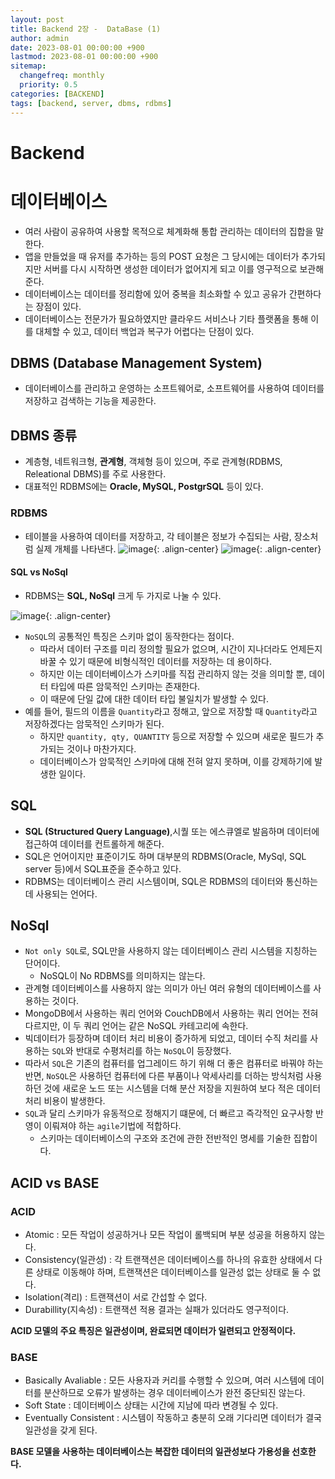 ```yaml
---
layout: post
title: Backend 2장 -  DataBase (1)
author: admin
date: 2023-08-01 00:00:00 +900
lastmod: 2023-08-01 00:00:00 +900
sitemap:
  changefreq: monthly
  priority: 0.5
categories: [BACKEND]
tags: [backend, server, dbms, rdbms]
---
```


# Backend

# 데이터베이스

- 여러 사람이 공유하여 사용할 목적으로 체계화해 통합 관리하는 데이터의 집합을 말한다.
- 앱을 만들었을 때 유저를 추가하는 등의 POST 요청은 그 당시에는 데이터가 추가되지만 서버를 다시 시작하면 생성한 데이터가 없어지게 되고 이를 영구적으로 보관해준다.
- 데이터베이스는 데이터를 정리함에 있어 중복을 최소화할 수 있고 공유가 간편하다는 장점이 있다.
- 데이터베이스는 전문가가 필요하였지만 클라우드 서비스나 기타 플랫폼을 통해 이를 대체할 수 있고, 데이터 백업과 복구가 어렵다는 단점이 있다.

## DBMS (Database Management System)

- 데이터베이스를 관리하고 운영하는 소프트웨어로, 소프트웨어를 사용하여 데이터를 저장하고 검색하는 기능을 제공한다.

## DBMS 종류

- 계층형, 네트워크형, **관계형**, 객체형 등이 있으며, 주로 관계형(RDBMS, Releational DBMS)를 주로 사용한다.
- 대표적인 RDBMS에는 **Oracle, MySQL, PostgrSQL** 등이 있다.

### RDBMS

- 테이블을 사용하여 데이터를 저장하고, 각 테이블은 정보가 수집되는 사람, 장소처럼 실제 개체를 나타낸다.
  ![image](https://github.com/choigirang/none.github.io/assets/118104644/99ed9b27-c34e-45cf-b44c-65360f0b35ad){: .align-center}
  ![image](https://github.com/choigirang/none.github.io/assets/118104644/bd25f589-55c7-4670-9585-f00af198b5cc){: .align-center}

#### SQL vs NoSql

- RDBMS는 **SQL, NoSql** 크게 두 가지로 나눌 수 있다.

![image](https://github.com/choigirang/none.github.io/assets/118104644/b74aa7f5-05c6-40fb-9f12-fc41064a78bb){: .align-center}

- `NoSQL`의 공통적인 특징은 스키마 없이 동작한다는 점이다.
  - 따라서 데이터 구조를 미리 정의할 필요가 없으며, 시간이 지나더라도 언제든지 바꿀 수 있기 때문에 비형식적인 데이터를 저장하는 데 용이하다.
  - 하지만 이는 데이터베이스가 스키마를 직접 관리하지 않는 것을 의미할 뿐, 데이터 타입에 따른 암묵적인 스키마는 존재한다.
  - 이 때문에 단일 값에 대한 데이터 타입 불일치가 발생할 수 있다.
- 예를 들어, 필드의 이름을 `Quantity`라고 정해고, 앞으로 저장할 때 `Quantity`라고 저장하겠다는 암묵적인 스키마가 된다.
  - 하지만 `quantity, qty, QUANTITY` 등으로 저장할 수 있으며 새로운 필드가 추가되는 것이나 마찬가지다.
  - 데이터베이스가 암묵적인 스키마에 대해 전혀 알지 못하며, 이를 강제하기에 발생한 일이다.

## SQL

- **SQL (Structured Query Language)**,시퀄 또는 에스큐엘로 발음하며 데이터에 접근하여 데이터를 컨트롤하게 해준다.
- SQL은 언어이지만 표준이기도 하며 대부분의 RDBMS(Oracle, MySql, SQL server 등)에서 SQL표준을 준수하고 있다.
- RDBMS는 데이터베이스 관리 시스템이며, SQL은 RDBMS의 데이터와 통신하는 데 사용되는 언어다.

## NoSql

- `Not only SQL`로, SQL만을 사용하지 않는 데이터베이스 관리 시스템을 지칭하는 단어이다.
  - NoSQL이 No RDBMS를 의미하지는 않는다.
- 관계형 데이터베이스를 사용하지 않는 의미가 아닌 여러 유형의 데이터베이스를 사용하는 것이다.
- MongoDB에서 사용하는 쿼리 언어와 CouchDB에서 사용하는 쿼리 언어는 전혀 다르지만, 이 두 쿼리 언어는 같은 NoSQL 카테고리에 속한다.
- 빅데이터가 등장하며 데이터 처리 비용이 증가하게 되었고, 데이터 수직 처리를 사용하는 `SQL`와 반대로 수평처리를 하는 `NoSQL`이 등장했다.
- 따라서 `SQL`은 기존의 컴퓨터를 업그레이드 하기 위해 더 좋은 컴퓨터로 바꿔야 하는 반면, `NoSQL`은 사용하던 컴퓨터에 다른 부품이나 악세사리를 더하는 방식처럼 사용하던 것에 새로운 노드 또는 시스템을 더해 분산 저장을 지원하여 보다 적은 데이터 처리 비용이 발생한다.
- `SQL`과 달리 스키마가 유동적으로 정해지기 떄문에, 더 빠르고 즉각적인 요구사항 반영이 이뤄져야 하는 `agile`기법에 적합하다.
  - 스키마는 데이터베이스의 구조와 조건에 관한 전반적인 명세를 기술한 집합이다.

## ACID vs BASE

### ACID

- Atomic : 모든 작업이 성공하거나 모든 작업이 롤백되며 부분 성공을 허용하지 않는다.
- Consistency(일관성) : 각 트랜잭션은 데이터베이스를 하나의 유효한 상태에서 다른 상태로 이동해야 하며, 트랜잭션은 데이터베이스를 일관성 없는 상태로 둘 수 없다.
- Isolation(격리) : 트랜잭션이 서로 간섭할 수 없다.
- Durabillity(지속성) : 트랜잭션 적용 결과는 실패가 있더라도 영구적이다.

**ACID 모델의 주요 특징은 일관성이며, 완료되면 데이터가 일련되고 안정적이다.**

### BASE

- Basically Avaliable : 모든 사용자과 커리를 수행할 수 있으며, 여러 시스템에 데이터를 분산하므로 오류가 발생하는 경우 데이터베이스가 완전 중단되진 않는다.
- Soft State : 데이터베이스 상태는 시간에 지남에 따라 변경될 수 있다.
- Eventually Consistent : 시스템이 작동하고 충분히 오래 기다리면 데이터가 결국 일관성을 갖게 된다.

**BASE 모델을 사용하는 데이터베이스는 복잡한 데이터의 일관성보다 가용성을 선호한다.**
